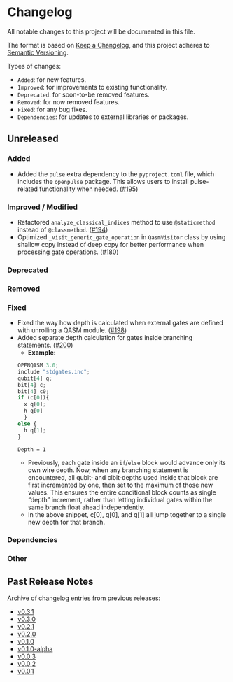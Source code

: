 # Changelog

All notable changes to this project will be documented in this file.

The format is based on [Keep a Changelog](https://keepachangelog.com/en/1.1.0/), and this project adheres to [Semantic Versioning](https://semver.org/spec/v2.0.0.html).

Types of changes:
- `Added`: for new features.
- `Improved`: for improvements to existing functionality.
- `Deprecated`: for soon-to-be removed features.
- `Removed`: for now removed features.
- `Fixed`: for any bug fixes.
- `Dependencies`: for updates to external libraries or packages.

## Unreleased

### Added
- Added the `pulse` extra dependency to the `pyproject.toml` file, which includes the `openpulse` package. This allows users to install pulse-related functionality when needed. ([#195](https://github.com/qBraid/pyqasm/pull/195))

### Improved / Modified

- Refactored `analyze_classical_indices` method to use `@staticmethod` instead of `@classmethod`. ([#194](https://github.com/qBraid/pyqasm/pull/194))
- Optimized `_visit_generic_gate_operation` in `QasmVisitor` class by using shallow copy instead of deep copy for better performance when processing gate operations. ([#180](https://github.com/qBraid/pyqasm/pull/180))

### Deprecated

### Removed

### Fixed

- Fixed the way how depth is calculated when external gates are defined with unrolling a QASM module. ([#198](https://github.com/qBraid/pyqasm/pull/198))
- Added separate depth calculation for gates inside branching statements. ([#200](https://github.com/qBraid/pyqasm/pull/200)) 
  - **Example:**
  ```python
  OPENQASM 3.0;
  include "stdgates.inc";
  qubit[4] q;
  bit[4] c;
  bit[4] c0;
  if (c[0]){
    x q[0];
    h q[0]
    }
  else {
    h q[1];
  }
  ```
  ```text
  Depth = 1
  ```
  - Previously, each gate inside an `if`/`else` block would advance only its own wire depth. Now, when any branching statement is encountered, all qubit‐ and clbit‐depths used inside that block are first incremented by one, then set to the maximum of those new values. This ensures the entire conditional block counts as single “depth” increment, rather than letting individual gates within the same branch float ahead independently.
  - In the above snippet, c[0], q[0], and q[1] all jump together to a single new depth for that branch.

### Dependencies

### Other

## Past Release Notes

Archive of changelog entries from previous releases:

- [v0.3.1](https://github.com/qBraid/pyqasm/releases/tag/v0.3.1)
- [v0.3.0](https://github.com/qBraid/pyqasm/releases/tag/v0.3.0)
- [v0.2.1](https://github.com/qBraid/pyqasm/releases/tag/v0.2.1)
- [v0.2.0](https://github.com/qBraid/pyqasm/releases/tag/v0.2.0)
- [v0.1.0](https://github.com/qBraid/pyqasm/releases/tag/v0.1.0)
- [v0.1.0-alpha](https://github.com/qBraid/pyqasm/releases/tag/v0.1.0-alpha)
- [v0.0.3](https://github.com/qBraid/pyqasm/releases/tag/v0.0.3)
- [v0.0.2](https://github.com/qBraid/pyqasm/releases/tag/v0.0.2)
- [v0.0.1](https://github.com/qBraid/pyqasm/releases/tag/v0.0.1)
